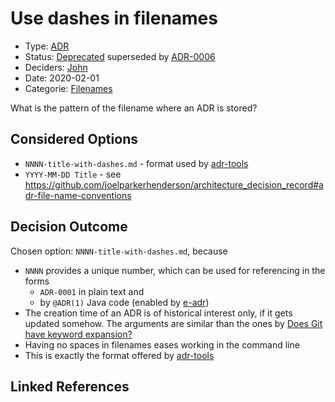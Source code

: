 # Use dashes in filenames

* Type: [ADR](adr.md)
* Status: [Deprecated](deprecated.md) superseded by [ADR-0006](0006-use-names-as-identifier.md)
* Deciders: [John](john.md)
* Date: 2020-02-01
* Categorie: [Filenames](filenames.md)

What is the pattern of the filename where an ADR is stored?

## Considered Options

* `NNNN-title-with-dashes.md` - format used by [adr-tools](https://github.com/npryce/adr-tools)
* `YYYY-MM-DD Title` - see https://github.com/joelparkerhenderson/architecture_decision_record#adr-file-name-conventions

## Decision Outcome

Chosen option: `NNNN-title-with-dashes.md`, because

* `NNNN` provides a unique number, which can be used for referencing in the forms
  * `ADR-0001` in plain text and
  * by `@ADR(1)` Java code (enabled by [e-adr](https://adr.github.io/e-adr/))
* The creation time of an ADR is of historical interest only, if it gets updated somehow.
The arguments are similar than the ones by [Does Git have keyword expansion?](https://git.wiki.kernel.org/index.php/GitFaq#Does_Git_have_keyword_expansion.3F)
* Having no spaces in filenames eases working in the command line
* This is exactly the format offered by [adr-tools](https://github.com/npryce/adr-tools)


## Linked References

